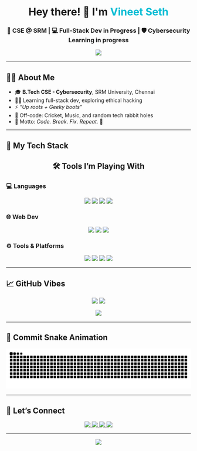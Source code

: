 <h1 align="center">Hey there! 👋 I'm <span style="color:#00bcd4;">Vineet Seth</span></h1>
<h3 align="center">🚀 CSE @ SRM | 💻 Full-Stack Dev in Progress | 🛡️ Cybersecurity Learning in progress</h3>

<p align="center">
  <img src="https://media.giphy.com/media/du3J3cXyzhj75IOgvA/giphy.gif" width="200" />
</p>


---

## 👨‍💻 About Me

- 🎓 **B.Tech CSE - Cybersecurity**, SRM University, Chennai  
- 🧑‍💻 Learning full-stack dev, exploring ethical hacking  
- ⚡ *“Up roots + Geeky boots”*  
- 🏏 Off-code: Cricket, Music, and random tech rabbit holes  
- 🔁 Motto: *Code. Break. Fix. Repeat.* 🔁

---

## 🚀 My Tech Stack

<h2 align="center">🛠️ Tools I’m Playing With</h2>

### 💻 Languages
<p align="center">
  <img src="https://img.shields.io/badge/C++-blue?style=for-the-badge&logo=c%2B%2B&logoColor=white"/>
  <img src="https://img.shields.io/badge/C-red?style=for-the-badge&logo=c&logoColor=Blue"/>
  <img src="https://img.shields.io/badge/Java-orange?style=for-the-badge&logo=java&logoColor=white"/>
  <img src="https://img.shields.io/badge/Python-yellow?style=for-the-badge&logo=python&logoColor=white"/>
</p>

### 🌐 Web Dev
<p align="center">
  <img src="https://img.shields.io/badge/HTML-red?style=for-the-badge&logo=html5&logoColor=white"/>
  <img src="https://img.shields.io/badge/CSS-blue?style=for-the-badge&logo=css3&logoColor=white"/>
  <img src="https://img.shields.io/badge/JavaScript-black?style=for-the-badge&logo=javascript&logoColor=yellow"/>
</p>

### ⚙️ Tools & Platforms
<p align="center">
  <img src="https://img.shields.io/badge/VS%20Code-007ACC?style=for-the-badge&logo=visualstudiocode&logoColor=white"/>
  <img src="https://img.shields.io/badge/Git-orange?style=for-the-badge&logo=git&logoColor=white"/>
  <img src="https://img.shields.io/badge/GitHub-black?style=for-the-badge&logo=github&logoColor=white"/>
  <img src="https://img.shields.io/badge/Windows-0078D6?style=for-the-badge&logo=windows&logoColor=white"/>
</p>

---

## 📈 GitHub Vibes

<p align="center">
  <img src="https://github-readme-stats.vercel.app/api?username=Vineet2511SRM&show_icons=true&theme=radical&count_private=true&cache_seconds=1800" height="200"/>
  <img src="https://github-readme-stats.vercel.app/api/top-langs/?username=Vineet2511SRM&layout=compact&theme=radical" height="200"/>
</p>

<p align="center">
  <img src="https://github-profile-trophy.vercel.app/?username=Vineet2511SRM&theme=radical&no-frame=true&row=2&column=4" />
</p>

---

## 🐍 Commit Snake Animation


<!-- Snake Graph -->
<img src="https://raw.githubusercontent.com/Vineet2511SRM/Vineet2511SRM/output/github-contribution-grid-snake.svg" alt="Snake animation" />

---

## 🔗 Let’s Connect

<p align="center">
  <a href="mailto:emperorvineet7@gmail.com">
    <img src="https://img.shields.io/badge/Email-Red?style=for-the-badge&logo=gmail&logoColor=white"/>
  </a>
  <a href="https://github.com/Vineet2511SRM">
    <img src="https://img.shields.io/badge/GitHub-181717?style=for-the-badge&logo=github"/>
  </a>
  <a href="https://www.linkedin.com/in/vineet-seth-92a09532b/">
    <img src="https://img.shields.io/badge/LinkedIn-blue?style=for-the-badge&logo=linkedin"/>
  </a>
  <a href="https://www.instagram.com/vineet__seth/">
    <img src="https://img.shields.io/badge/Instagram-pink?style=for-the-badge&logo=instagram&logoColor=white"/>
  </a>
</p>

---

<p align="center">
  <img src="https://readme-typing-svg.herokuapp.com?font=JetBrains+Mono&color=FF0099&size=24&center=true&vCenter=true&width=600&lines=Full-Stack+Dev+Loading...;Cybersecurity+Curious+%F0%9F%94%90;Code.+Break.+Fix.+Repeat.;Git+Push+-u+Origin+Dreams" />
</p>
